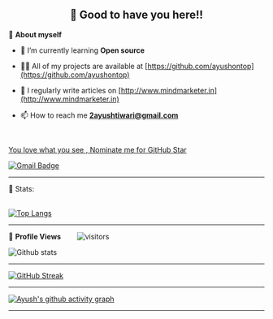 <!-- README FILE CODE -->



<!-- WAKING HAND WITH GOOD TO HAVE YOU TEXT-->
<h2 align=center>👋 Good to have you here!!</h2>


<!--ABOUT ME CODE-->
🌱 **About myself**<br>


- 🌱 I’m currently learning **Open source**

- 👨‍💻 All of my projects are available at [https://github.com/ayushontop](https://github.com/ayushontop)

- 📝 I regularly write articles on [http://www.mindmarketer.in](http://www.mindmarketer.in)

- 📫 How to reach me **2ayushtiwari@gmail.com**

<br>


<!--NOMINATION FOR STAR GIT LINK CODE-->
<a href="https://stars.github.com/nominate/">You love what you see , Nominate me for GitHub Star </a>


<!-- SOCAIL MEDIA HANDLES -->
<!-- [![Linkedin Badge](https://img.shields.io/badge/-riti Kumar-blue?style=flat-square&logo=Linkedin&logoColor=white&link=https://www.linkedin.com/in/ayush-tiwari-489b4b176/)](https://www.linkedin.com/in/ayush-tiwari-489b4b176/) -->

[![Gmail Badge](https://img.shields.io/badge/-2ayushtiwari@gmail.com-c14438?style=flat-square&logo=Gmail&logoColor=white&link=mailto:2ayushtiwari@gmail.com)](mailto:2ayushtiwari@gmail.com)

---

<!-- STATISTICS ABOUT PROFILE -->

 📶 Stats:<br><br>
 
 
<!--  TOP LANGUAGES STATISTICS -->
 [![Top Langs](https://github-readme-stats.vercel.app/api/top-langs/?username=guruchara&theme=dark&layout=compact&align=right&width=40%)](https://github.com/anuraghazra/github-readme-stats)
 
 ---
 
<!--  PROFILES VIEWS -->
🌱 **Profile Views**&nbsp;&nbsp;&nbsp;&nbsp;&nbsp;&nbsp;&nbsp;
![visitors](https://profile-counter.glitch.me/2ayushtiwari@gmail.com/count.svg?align=center)


<!-- GITHUB STATISTICS -->
 ![Github stats](https://github-readme-stats.vercel.app/api?username=ayushontop)  
 
 
 <hr>
 
<!--  CONTRIBUTION AND STREAK BLOCK -->
 [![GitHub Streak](https://github-readme-streak-stats.herokuapp.com/?user=ayushontop&currStreakNum=2FD3EB&fire=pink&sideLabels=F00&theme=nightowl)](https://git.io/streak-stats)       
         

---
 
<!-- ACTIVITY GRAPH TRACKER -->
[![Ayush's github activity graph](https://activity-graph.herokuapp.com/graph?username=ayushontop&theme=react-dark)](https://github.com/ayushontop/github-readme-activity-graph)

  

---
  </code>
</p>


<!-- ![My github stats](https://github-readme-stats.vercel.app/api?username=riti2409&show_icons=true&title_color=fff&icon_color=79ff97&text_color=9f9f9f&bg_color=151515&count_private=true&width=40%&align=left) 
<center><img src="https://logimp.files.wordpress.com/2019/01/viral-p-1.gif?w=736&zoom=2" align="right" width="30%"></center>




 -->
